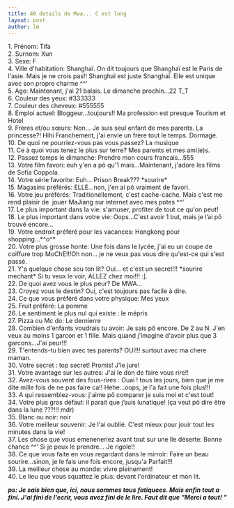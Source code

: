 ```yaml
---
title: 40 details de Mwa... C est long  
layout: post
author: lm
---
```

<p>1. Prénom: Tifa<br />2. Surnom: Xun<br />3. Sexe: F<br />4. Ville d&#39;habitation: Shanghaï. On dit toujours que Shanghaï est le Paris de l&#39;asie. Mais je ne crois pas!! Shanghaï est juste Shanghaï. Elle est unique avec son propre charme ^^&#39;<br />5. Age: Maintenant, j&#39;ai 21 balais. Le dimanche prochin...22 T_T<br />6. Couleur des yeux: #333333 <br />7. Couleur des cheveux: #555555 <br />8. Emploi actuel: Bloggeur...toujours!! Ma profession est presque Tourism et Hotel<br />9. Frères et/ou sœurs: Non... Je suis seul enfant de mes parents. La princesse?! Hihi Franchement, j&#39;ai envie un frère tout le temps. Dormage.<br />10. De quoi ne pourriez-vous pas vous passez? La musique<br />11. Ce à quoi vous tenez le plus sur terre? Mes parents et mes ami(e)s.<br />12. Passez temps le dimanche: Prendre mon cours francais...555<br />13. Votre film favori: euh y&#39;en a pô qu&#39;1 mais...Maintenant, j&#39;adore les films de Sofia Coppola.<br />14. Votre série favorite: Euh... Prison Break??? *sourire*<br />15. Magasins préférés: ELLE...non, j&#39;en ai pô vraiment de favori.<br />16. Votre jeu préférés: Traditionellement, c&#39;est cache-cache. Mais c&#39;est me rend plaisir de  jouer MaJiang sur internet avec mes potes ^^&#39; <br />17. Le plus important dans la vie: s&#39;amuser, profiter de tout ce qu&#39;on peut!<br />18. Le plus important dans votre vie: Oops...C&#39;est avoir 1 but, mais je l’ai pô trouvé encore...<br />19. Votre endroit préféré pour les vacances: Hongkong pour shopping...*^o^*<br />20. Votre plus grosse honte: Une fois dans le lycée, j&#39;ai eu un coupe de coiffure trop MoChE!!!Oh non... je ne veux pas vous dire qu&#39;est-ce qui s&#39;est passé.<br />21. Y&#39;a quelque chose sou ton lit? Oui... et c&#39;est un secret!!! *sourire mechant* Si tu veux le voir, ALLEZ chez moi!!! :].<br />22. De quoi avez vous le plus peur? De MWA...<br />23. Croyez vous le destin? Oui, c&#39;est toujours pas facile à dire.<br />24. Ce que vous préféré dans votre physique: Mes yeux<br />25. Fruit préféré: La pomme<br />26. Le sentiment le plus nul qui existe : le mépris<br />27. Pizza ou Mc do: Le dernierre<br />28. Combien d&#39;enfants voudrais tu avoir: Je sais pô encore. De 2 au N. J&#39;en veux au moins 1 garcon et 1 fille. Mais quand j&#39;imagine d&#39;avoir plus que 3 garcons...J&#39;ai peur!!!<br />29. T&#39;entends-tu bien avec tes parents? OUI!!! surtout avec ma chere maman.<br />30. Votre secret : top secret! Promis! J&#39;le jure!<br />31. Votre avantage sur les autres: J&#39;ai le don de faire vous rire!! <br />32. Avez-vous souvent des fous-rires : Ouai ! tous les jours, bien que je me dite mille fois de ne pas faire ca!! Hehe...oops, je l&#39;a fait une fois plus!!!<br />33. A qui ressemblez-vous: j&#39;aime pô comparer je suis moi et c&#39;est tout!<br />34. Votre plus gros défaut: il parait que j’suis lunatique! (ça veut pô dire être dans la lune ???!!! mdr)<br />35. Blanc ou noir: noir<br />36. Votre meilleur souvenir: Je l&#39;ai oublié. C&#39;est mieux pour jouir tout les minutes dans la vie!<br />37. Les chose que vous emeneneriez avant tout sur une île déserte: Bonne chance ^^&#39; Si je peux le prendre... Je rigole!!<br />38. Ce que vous faite en vous regardant dans le mirroir: Faire un beau sourire...sinon, je le fais une fois encore, jusqu&#39;a Parfait!!!<br />39. La meilleur chose au monde: vivre pleinement!<br />40. Le lieu que vous squattez le plus: devant l&#39;ordinateur et mon lit.</p>
<p><em><strong>ps: Je sais bien que, ici, nous sommes tous fatiquees. Mais enfin tout a fini. J&#39;ai fini de l&#39;ecrir, vous avez fini de le lire. Faut dit que &quot;Merci a tout! &quot;</strong></em></p>
